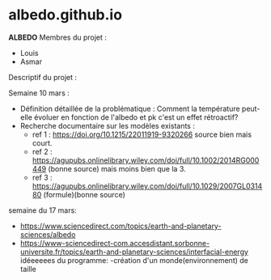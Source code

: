 # albedo.github.io
 **ALBEDO**
 Membres du projet :
 - Louis
 - Asmar

Descriptif du projet :


Semaine 10 mars :
- Définition détaillée de la problématique : Comment la température peut-elle évoluer en fonction de l'albedo et pk c'est un effet rétroactif?
- Recherche documentaire sur les modèles existants :
  - ref 1 : https://doi.org/10.1215/22011919-9320266 source bien mais court.
  - ref 2 : https://agupubs.onlinelibrary.wiley.com/doi/full/10.1002/2014RG000449 (bonne source) mais moins bien que la 3.
  - ref 3 : https://agupubs.onlinelibrary.wiley.com/doi/full/10.1029/2007GL031480  (formule)(bonne source)


semaine du 17 mars:
 - https://www.sciencedirect.com/topics/earth-and-planetary-sciences/albedo
 - https://www-sciencedirect-com.accesdistant.sorbonne-universite.fr/topics/earth-and-planetary-sciences/interfacial-energy
idéeeeees du programme: 
-création d'un monde(environnement) de taille 
